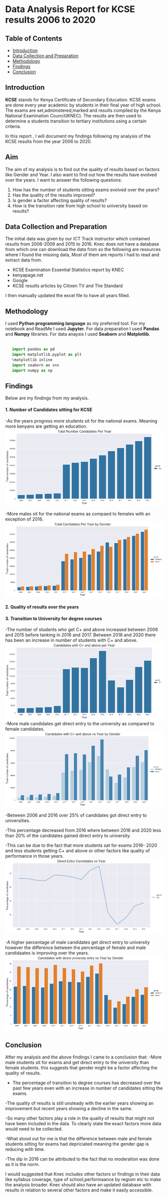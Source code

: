 # Data Analysis Report for KCSE results 2006 to 2020

## Table of Contents
* [Introduction](#introduction)
* [Data Collection and Preparation](#data-collection-and-preparation)
* [Methodology](#methodology)
* [Findings](#findings)
* [Conclusion](#conclusion)


## Introduction 
**KCSE** stands for Kenya Certificate of Secondary Education. KCSE exams are done every year academic by students in their final year of high school. The exams are set,administered,marked and results compiled by the Kenya National Examination Council(KNEC). The results are then used to determine a students transition to tertiary institutions using a certain criteria.

In this report , I will document my findings following my analysis of the KCSE results from the year 2006 to 2020.

## Aim
The aim of my analysis is to find out the quality of results based on factors like Gender and Year. I also want to find out how the results have evolved over the years. I want to answer the following questions: 
1. How has the number of students sitting exams evolved over the years?
2. Has the quality of the results improved?
3. Is gender a factor affecting quality of results?
4. How is the transition rate from high school to university based on results?


## Data Collection and Preparation
The initial data was given by our ICT Track instructor which contained results from 2006-2009 and 2015 to 2016. Knec does not have a database from which one can download the data from so the following are resources where I found the missing data, Most of them are reports I had to read and extract data from. 

- KCSE Examination Essential Statistics report by KNEC
- kenyapage.net
- Google
- KCSE results articles by Citixen TV and The Standard 

I then manually updated the excel file to have all years filled.

## Methodology
I used **Python programming language** as my preferred tool. For my notebook and ReadMe I used **Jupyter**.
For data preparation I used **Pandas** and **Numpy** libraries.
For data anaysis I used **Seaborn** and **Matplotlib**.

```Python
    
   import pandas as pd 
   import matplotlib.pyplot as plt
   %matplotlib inline
   import seaborn as sns
   import numpy as np
   ```
   
## Findings
Below are my findings from my analysis.
#### 1. Number of Candidates sitting for KCSE
-As the years progress more students sit for the national exams. Meaning more kenyans are getting an education.
![](figure1.png)

-More males sit for the national exams as compaed to females with an exception of 2016.
![](figure2.png)
#### 2. Quality of results over the years

#### 3. Transition to University for degree courses
-The number of students who get C+ and above increased between 2006 and 2015 before tanking in 2016 and 2017. Between 2018 and 2020 there has been an increase in number of students with C+ and above.
![](figure3.png)
-More male candidates get direct entry to the university as compared to female candidates.
![](figure4.png)

-Between 2006 and 2016 over 25% of candidates got direct entry to universities.

-This percentage decreased from 2016 where between 2016 and 2020 less than 20% of the candidates gained direct entry to university.

-This can be due to the fact that more students sat for exams 2016- 2020 and less students getting C+ and above or other factors like quality of performance in those years.
![](figure5.png)

-A higher percentage of male candidates get direct entry to university however the difference between the percentage of female and male candidaates is improving over the years.
![](figure6.png)

## Conclusion
After my analysis and the above findings I came to a conclusion that:
-More male students sit for exams and get direct entry to the university than female students. this suggests that gender might be a factor affecting the quality of results.

- The percentage of transition to degree courses has decreased over the past few years even with an increase in number of candidates sitting the exams.

-The quality of results is still unsteady with the earlier years showing an improvement but recent years showing a decline in the same.

-So many other factors play a role in the quality of results that might not have been included in the data. To clearly state the exact factors more data would need to be collected.

-What stood out for me is that the difference between male and female students sitting for exams had depriciated meaning the gender gap is reducing with time.

-The dip in 2016 can be attributed to the fact that no moderation was done as it is the norm.

I would suggested that Knec includes other factors or findings in their data like syllabus coverage, type of school,performaance by regiom etc to make the analysis broader.
Knec should also have an updated database with results in relation to several other factors and make it easily accessible.



